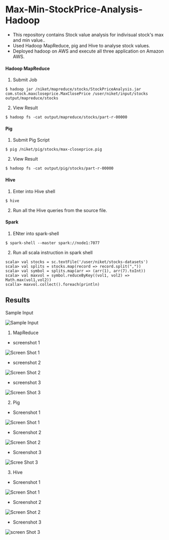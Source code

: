 # Max-Min-StockPrice-Analysis-Hadoop

- This repository contains Stock value analysis for indivisual stock's max and min value.. 
- Used Hadoop MapReduce, pig and Hive to analyse stock values.
- Deployed hadoop on AWS and execute all three application on Amazon AWS.


#### Hadoop MapReduce

1. Submit Job
``` 
$ hadoop jar /niket/mapreduce/stocks/StockPriceAnalysis.jar com.stock.maxcloseprice.MaxClosePrice /user/niket/input/stocks output/mapreduce/stocks
```

2. View Result
```
$ hadoop fs -cat output/mapreduce/stocks/part-r-00000
```


#### Pig

1. Submit Pig Script
```
$ pig /niket/pig/stocks/max-closeprice.pig
```

2. View Result
```
$ hadoop fs -cat output/pig/stocks/part-r-00000
```

#### Hive

1. Enter into Hive shell
```
$ hive
```
2. Run all the Hive queries from the source file.

#### Spark
1. ENter into spark-shell
```
$ spark-shell --master spark://node1:7077
```
2. Run all scala instruction in spark shell
```
scala> val stocks = sc.textFile('/user/niket/stocks-datasets')
scala> val splits = stocks.map(record => record.split(","))
scala> val symbol = splits.map(arr => (arr(1), arr(7).toInt))
scala> val maxvol = symbol.reduceByKey((vol1, vol2) => Math.max(vol1,vol2))
scalla> maxvol.collect().foreach(println)
```

## Results

Sample Input

![Sample Input](https://github.com/niketpatel2525/Stock-Price-Analysis-Hadoop/blob/master/4.%20screenshots/sample%20input.png)

1. MapReduce
- screenshot 1

![Screen Shot 1](https://github.com/niketpatel2525/Stock-Price-Analysis-Hadoop/blob/master/4.%20screenshots/hadoop%20(1).png)

- screenshot 2

![Screen Shot 2](https://github.com/niketpatel2525/Stock-Price-Analysis-Hadoop/blob/master/4.%20screenshots/hadoop%20(2).png)

- screenshot 3

![Screen Shot 3](https://github.com/niketpatel2525/Stock-Price-Analysis-Hadoop/blob/master/4.%20screenshots/hadoop%20(3).png)

2. Pig

- Screenshot 1

![Screen Shot 1](https://github.com/niketpatel2525/Stock-Price-Analysis-Hadoop/blob/master/4.%20screenshots/pig%20(1).png)

- Screenshot 2

![Screen Shot 2](https://github.com/niketpatel2525/Stock-Price-Analysis-Hadoop/blob/master/4.%20screenshots/pig%20(2).png)

- Screenshot 3

![Scree Shot 3](https://github.com/niketpatel2525/Stock-Price-Analysis-Hadoop/blob/master/4.%20screenshots/pig%20(3).png)

3. Hive

- Screenshot 1

![Screen Shot 1](https://github.com/niketpatel2525/Stock-Price-Analysis-Hadoop/blob/master/4.%20screenshots/Hive%20(1).png)

- Screenshot 2

![Screen Shot 2](https://github.com/niketpatel2525/Stock-Price-Analysis-Hadoop/blob/master/4.%20screenshots/Hive%20(2).png)

- Screenshot 3

![screen Shot 3](https://github.com/niketpatel2525/Stock-Price-Analysis-Hadoop/blob/master/4.%20screenshots/Hive%20(3).png)